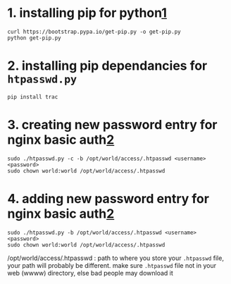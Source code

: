 
# 1. installing pip for python[1]

    curl https://bootstrap.pypa.io/get-pip.py -o get-pip.py
    python get-pip.py


# 2. installing pip dependancies for `htpasswd.py` 

    pip install trac

    
# 3. **creating** new password entry for nginx basic auth[2][2]

    sudo ./htpasswd.py -c -b /opt/world/access/.htpasswd <username> <password>
    sudo chown world:world /opt/world/access/.htpasswd 


# 4. **adding** new password entry for nginx basic auth[2][2]

    sudo ./htpasswd.py -b /opt/world/access/.htpasswd <username> <password>
    sudo chown world:world /opt/world/access/.htpasswd 

/opt/world/access/.htpasswd 
:   path to where you store your `.htpasswd` file, your path will probably be
different. make sure `.htpasswd` file not in your web (wwww) directory, else 
bad people may download it 


[1]: https://pip.pypa.io/en/stable/installing/
[2]: https://www.howtoforge.com/tutorial/basic-http-authentication-with-nginx/
